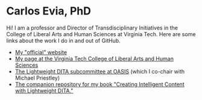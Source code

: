 # Carlos Evia, PhD

Hi! I am a professor and Director of Transdisciplinary Initiatives in the College of Liberal Arts and Human Sciences at Virginia Tech. Here are some links about the work I do in and out of GitHub.

- [My "official" website](http://carlosevia.com/)
- [My page at the Virginia Tech College of Liberal Arts and Human Sciences](https://liberalarts.vt.edu/departments-and-schools/department-of-communication/faculty/carlos-evia.html)
- [The Lightweight DITA subcommittee at OASIS](https://www.oasis-open.org/committees/tc_home.php?wg_abbrev=dita-lightweight-dita) (which I co-chair with Michael Priestley)
- [The companion repository for my book "Creating Intelligent Content with Lightweight DITA."](https://github.com/carlosevia/lwdita-book)
